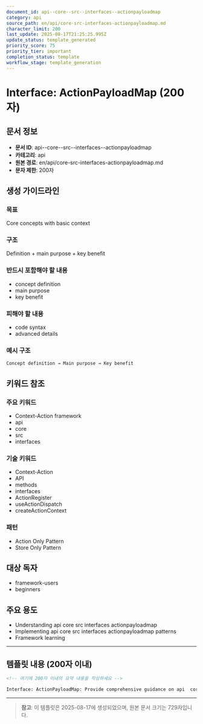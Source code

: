 ```yaml
---
document_id: api--core--src--interfaces--actionpayloadmap
category: api
source_path: en/api/core-src-interfaces-actionpayloadmap.md
character_limit: 200
last_update: 2025-08-17T21:25:25.995Z
update_status: template_generated
priority_score: 75
priority_tier: important
completion_status: template
workflow_stage: template_generation
---
```


# Interface: ActionPayloadMap (200자)

## 문서 정보
- **문서 ID**: api--core--src--interfaces--actionpayloadmap
- **카테고리**: api
- **원본 경로**: en/api/core-src-interfaces-actionpayloadmap.md
- **문자 제한**: 200자

## 생성 가이드라인

### 목표
Core concepts with basic context

### 구조
Definition + main purpose + key benefit

### 반드시 포함해야 할 내용
- concept definition
- main purpose
- key benefit

### 피해야 할 내용  
- code syntax
- advanced details

### 예시 구조
```
Concept definition → Main purpose → Key benefit
```

## 키워드 참조

### 주요 키워드
- Context-Action framework
- api
- core
- src
- interfaces

### 기술 키워드
- Context-Action
- API
- methods
- interfaces
- ActionRegister
- useActionDispatch
- createActionContext

### 패턴
- Action Only Pattern
- Store Only Pattern

## 대상 독자
- framework-users
- beginners

## 주요 용도
- Understanding api  core  src  interfaces  actionpayloadmap
- Implementing api  core  src  interfaces  actionpayloadmap patterns
- Framework learning

---

## 템플릿 내용 (200자 이내)

```markdown
<!-- 여기에 200자 이내의 요약 내용을 작성하세요 -->

Interface: ActionPayloadMap: Provide comprehensive guidance on api  core  src  interfaces  actionpayloadmap의 핵심 개념과 Context-Action 프레임워크에서의 역할을 간단히 설명.
```

---

> **참고**: 이 템플릿은 2025-08-17에 생성되었으며, 
> 원본 문서 크기는 729자입니다.
